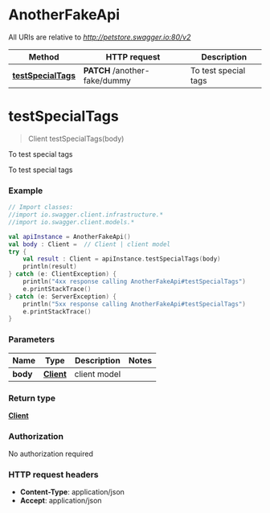 # AnotherFakeApi

All URIs are relative to *http://petstore.swagger.io:80/v2*

Method | HTTP request | Description
------------- | ------------- | -------------
[**testSpecialTags**](AnotherFakeApi.md#testSpecialTags) | **PATCH** /another-fake/dummy | To test special tags


<a name="testSpecialTags"></a>
# **testSpecialTags**
> Client testSpecialTags(body)

To test special tags

To test special tags

### Example
```kotlin
// Import classes:
//import io.swagger.client.infrastructure.*
//import io.swagger.client.models.*

val apiInstance = AnotherFakeApi()
val body : Client =  // Client | client model
try {
    val result : Client = apiInstance.testSpecialTags(body)
    println(result)
} catch (e: ClientException) {
    println("4xx response calling AnotherFakeApi#testSpecialTags")
    e.printStackTrace()
} catch (e: ServerException) {
    println("5xx response calling AnotherFakeApi#testSpecialTags")
    e.printStackTrace()
}
```

### Parameters

Name | Type | Description  | Notes
------------- | ------------- | ------------- | -------------
 **body** | [**Client**](Client.md)| client model |

### Return type

[**Client**](Client.md)

### Authorization

No authorization required

### HTTP request headers

 - **Content-Type**: application/json
 - **Accept**: application/json

